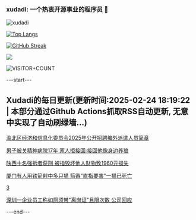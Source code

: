 ### xudadi: 一个热衷开源事业的程序员 👋

![xudadi](https://github-readme-stats-git-masterorgs-github-readme-stats-team.vercel.app/api?username=xudadi)

[![Top Langs](https://github-readme-stats.vercel.app/api/top-langs/?username=xudadi)](https://github.com/anuraghazra/github-readme-stats)

[![GitHub Streak](https://streak-stats.demolab.com?user=xudadi&locale=zh_Hans)](https://git.io/streak-stats)

![](https://raw.githubusercontent.com/xudadi/xudadi/main/assets/github-contribution-grid-snake.svg)

![VISITOR+COUNT](https://komarev.com/ghpvc/?username=xudadi&label=VISITOR+COUNT)


---start---

## Xudadi的每日更新(更新时间:2025-02-24 18:19:22 | 本部分通过Github Actions抓取RSS自动更新, 无意中实现了自动刷绿墙...)

[渝北区经济和信息化委员会2025年公开招聘编外派遣人员简章](https://www.gongkaoleida.com/article/2298024)

[男子被关精神病院17年 家人拒接回:接回他像身边养狼](https://m.163.com/news/article/JP5N1HJ8055040N3.html)

[陕西十名强拆者获刑 被指毁坏他人财物致1960元损失](https://m.163.com/news/article/JP55JEV40514R9P4.html)

[厦门有人用铁箭射中多只猫 箭镞"直指要害"一猫已死亡](https://m.163.com/news/article/JP5M5S2N05561G0D.html)

[3](https://m.163.com/touch/news/sub/domestic)

[深圳一企业员工称如厕须带"离岗证"且限次数 公司回应](https://m.163.com/news/article/JP41STC30514R9P4.html)

---end---
